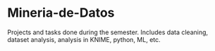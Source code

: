 # Mineria-de-Datos
Projects and tasks done during the semester. Includes data cleaning, dataset analysis, analysis in KNIME, python, ML, etc.
